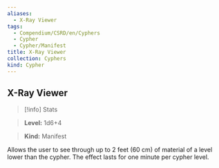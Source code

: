 ```yaml
---
aliases:
  - X-Ray Viewer
tags:
  - Compendium/CSRD/en/Cyphers
  - Cypher
  - Cypher/Manifest
title: X-Ray Viewer
collection: Cyphers
kind: Cypher
---
```

## X-Ray Viewer    
>[!info] Stats    
> **Level:** 1d6+4    
> **Kind:** Manifest  
    
Allows the user to see through up to 2 feet (60 cm) of material of a level lower than the cypher. The effect lasts for one minute per cypher level.